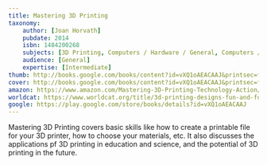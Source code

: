 ```yaml
---
title: Mastering 3D Printing
taxonomy:
	author: [Joan Horvath]
	pubdate: 2014
	isbn: 1484200268
	subjects: [3D Printing, Computers / Hardware / General, Computers / Interactive & Multimedia, Computers / Desktop Applications / Design & Graphics]
	audience: [General]
	expertise: [Intermediate]
thumb: http://books.google.com/books/content?id=vXQ1oAEACAAJ&printsec=frontcover&img=1&zoom=1&imgtk=AFLRE72lqofu3YjzizEKpdvY-LRD8gX7kC4dMwkxuUwtG1he8v41Zkz-3x3M7frwROf5GCacbJTf-G8pP5KSV_0XgdEWEjwinsEQneYp1REsV1Dv5BDAhk7O2Rdr-b_QcSuEauo0WrWk&source=gbs_api
cover: http://books.google.com/books/content?id=vXQ1oAEACAAJ&printsec=frontcover&img=1&zoom=1&imgtk=AFLRE72lqofu3YjzizEKpdvY-LRD8gX7kC4dMwkxuUwtG1he8v41Zkz-3x3M7frwROf5GCacbJTf-G8pP5KSV_0XgdEWEjwinsEQneYp1REsV1Dv5BDAhk7O2Rdr-b_QcSuEauo0WrWk&source=gbs_api
amazon: https://www.amazon.com/Mastering-3D-Printing-Technology-Action/dp/1484200268/ref=sr_1_4?keywords=Mastering+3D+printing&qid=1569590845&s=gateway&sr=8-4
worldcat: https://www.worldcat.org/title/3d-printing-designs-fun-and-functional-projects-get-to-grips-with-3d-printing-and-learn-to-model-designs-using-blender/oclc/953616405&referer=brief_results
google: https://play.google.com/store/books/details?id=vXQ1oAEACAAJ
---
```

Mastering 3D Printing covers basic skills like how to create a printable file for your 3D printer, how to choose your materials, etc.  It also discusses the applications pf 3D printing in education and science, and the potential of 3D printing in the future.